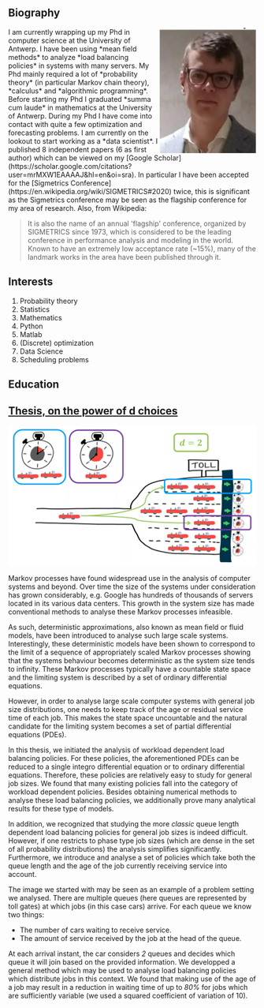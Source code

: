 ## Biography

<img style="float: right;" src="profile_pic.JPG" alt="profile_pic" width="200"/>
 I am currently wrapping up my Phd in computer science at the University of Antwerp. I have been using *mean field methods* to analyze *load balancing policies* in systems with many servers. 
My Phd mainly required a lot of *probability theory* (in particular Markov chain theory), *calculus* and *algorithmic programming*.
Before starting my Phd I graduated *summa cum laude* in mathematics at the University of Antwerp.
During my Phd I have come into contact with quite a few optimization and forecasting problems. I am currently on the lookout to start working as a *data scientist*.
I published 8 independent papers (6 as first author) which can be viewed on my [Google Scholar](https://scholar.google.com/citations?user=mrMXW1EAAAAJ&hl=en&oi=sra).
In particular I have been accepted for the [Sigmetrics Conference](https://en.wikipedia.org/wiki/SIGMETRICS#2020) twice, this is significant as the Sigmetrics conference may be seen as the flagship conference for my area of research. Also, from Wikipedia: 

>It is also the name of an annual 'flagship' conference, organized by SIGMETRICS since 1973, which is considered to be the leading conference in performance analysis and modeling in the world. Known to have an extremely low acceptance rate (~15%), many of the landmark works in the area have been published through it.


## Interests

 1. Probability theory
 2. Statistics
 3. Mathematics
 4. Python
 5. Matlab
 6. (Discrete) optimization
 7. Data Science
 8. Scheduling problems

## Education

## [Thesis, on the power of d choices](https://github.com/THellemans/Thesis-Power-of-d-Choices)

![image](figure_expected_workload.PNG)

Markov processes have found widespread use in the analysis of computer systems and beyond. Over time the size of the systems under consideration has grown considerably, e.g. Google has hundreds
of thousands of servers located in its various data centers. This growth in the system size has made
conventional methods to analyse these Markov processes infeasible.

As such, deterministic approximations, also known as mean field or fluid models, have been
introduced to analyse such large scale systems. Interestingly, these deterministic models have been
shown to correspond to the limit of a sequence of appropriately scaled Markov processes showing
that the systems behaviour becomes deterministic as the system size tends to infinity.
These Markov processes typically have a countable state space and the limiting system is described
by a set of ordinary differential equations.

However, in order to analyse large scale computer
systems with general job size distributions, one needs to keep track of the age or residual service
time of each job. This makes the state space uncountable and the natural candidate for the limiting
system becomes a set of partial differential equations (PDEs).

In this thesis, we initiated the analysis of workload dependent load balancing policies. For these policies, the aforementioned PDEs can be reduced to a single integro differential equation or to ordinary differential equations. Therefore, these policies are relatively easy to study for general job sizes. We found that many existing policies fall into the category of workload dependent policies. Besides obtaining numerical methods to analyse these load balancing policies, we additionally prove many analytical results for these type of models.

In addition, we recognized that studying the more *classic* queue length dependent load balancing policies for general job sizes is indeed difficult. However, if one restricts to phase type job sizes (which are dense in the set of all probability distributions) the analysis simplifies significantly. Furthermore, we introduce and analyse a set of policies which take both the queue length and the age of the job currently receiving service into account.

The image we started with may be seen as an example of a problem setting we analysed. There are multiple queues (here queues are represented by toll gates) at which jobs (in this case cars) arrive. For each queue we know two things: 
 - The number of cars waiting to receive service.
 - The amount of service received by the job at the head of the queue.

At each arrival instant, the car considers *2* queues and decides which queue it will join based on the provided information. We developped a general method which may be used to analyse load balancing policies which distribute jobs in this context. We found that making use of the age of a job may result in a reduction in waiting time of up to *80%* for jobs which are sufficiently variable (we used a squared coefficient of variation of 10).
